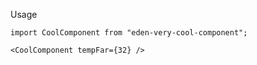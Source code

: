 Usage

```
import CoolComponent from "eden-very-cool-component";

<CoolComponent tempFar={32} />
```

